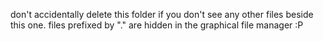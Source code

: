 don't accidentally delete this folder if you don't see any other files beside this one.
files prefixed by "." are hidden in the graphical file manager :P
